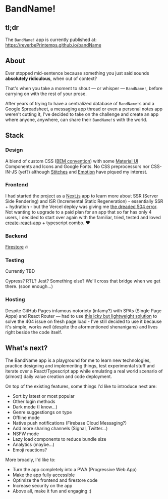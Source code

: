 # BandName!

## tl;dr

The `BandName!` app is currently published at: https://reverbePrintemps.github.io/bandName

## About

Ever stopped mid-sentence because something you just said sounds **absolutely ridiculous**, when out of context?

That's when you take a moment to shout — or whisper — `BandName!`, before carrying on with the rest of your prose.

After years of trying to have a centralized database of `BandName!`s and a Google Spreadsheet, a messaging app thread or even a personal notes app weren't cutting it, I've decided to take on the challenge and create an app where anyone, anywhere, can share their `BandName!`s with the world.

## Stack

### Design

A blend of custom CSS ([BEM convention](https://en.bem.info/methodology/css/)) with some [Material UI](https://mui.com/) Components and Icons and Google Fonts. No CSS preprocessors nor CSS-IN-JS (yet?) although [Stitches](https://stitches.dev/) and [Emotion](https://emotion.sh/docs/@emotion/css) have piqued my interest.

### Frontend

I had started the project as a [Next.js](https://nextjs.org/) app to learn more about SSR (Server Side Rendering) and ISR (Incremental Static Regeneration) - essentially SSR + hydration - but the Vercel deploy was giving me [the dreaded 504 error](https://stackoverflow.com/questions/68771480/nextjs-vercel-504-error-function-invocation-timeout). Not wanting to upgrade to a paid plan for an app that so far has only 4 users, I decided to start over again with the familiar, tried, tested and loved [create-react-app](https://create-react-app.dev/) + typescript combo. ❤️

### Backend

[Firestore](https://firebase.google.com/docs/firestore/) 🔥

### Testing

Currently TBD

Cypress? RTL? Jest? Something else? We'll cross that bridge when we get there. (soon enough...)

### Hosting

Despite GitHub Pages infamous notoriety (infamy?) with SPAs (Single Page Apps) and React Router — had to use [this icky but lightweight solution](https://github.com/rafgraph/spa-github-pages) to solve the 404 issue on fresh page load - I've still decided to use it because it's simple, works well (despite the aformentioned shenanigans) and lives right beside the code itself.

## What‘s next?

The BandName app is a playground for me to learn new technologies, practice designing and implementing things, test experimental stuff and iterate over a React/Typescript app while emulating a real world scenario of (almost) daily value creation and code deployment.

On top of the existing features, some things I'd like to introduce next are:

- Sort by latest or most popular
- Other login methods
- Dark mode (I know...)
- Genre suggestiongs on type
- Offline mode
- Native push notifications (Firebase Cloud Messaging?)
- Add more sharing channels (Signal, Twitter...)
- NSFW mode
- Lazy load components to reduce bundle size
- Analytics (maybe...)
- Emoji reactions?

More broadly, I'd like to:

- Turn the app completely into a PWA (Progressive Web App)
- Make the app fully accessible
- Optimize the frontend and firestore code
- Increase security on the app
- Above all, make it fun and engaging :)
